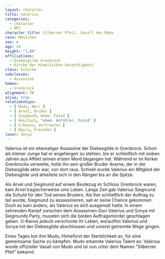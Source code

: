 ```yaml
---
layout: character
title: Valerius
categories:
  - character
  - NPC
character_title: Silberner Pfeil, Vasall des Mudo
race: Menschen
sex: m
age: 24
height: "1,86"
affiliations:
  - Diebesgilde Grenbrock
  - Kirche der Himmlischen Gerechtigkeit
class: Schurke
subclasses:
  - Assassine
homes:
  - Grenbrock
alignment: TN
alive: true
relationships:
  - [ Mudo, Herr ]
  - [ Arvel, Bruder ]
  - [ Siegmund, ehem. Feind ]
  - [ Rekitach, "ehem. Anführer, Feind" ]
  - [ U-Ranos, Vertrauter ]
  - [ Nayru, Freundin ]
lover: Sonya
---
```


Valerius ist ein ehemaliger Assassine der Diebesgilde in Grenbrock. Schon als kleiner Junge hat er angefangen zu
stehlen, bis er schließlich mit sieben Jahren aus Affekt seinen ersten Mord begangen hat. Während er im Kerker
Grenbrocks verweilte, holte ihn sein großer Bruder Avarne, der in der Diebesgilde aktiv war, von dort raus. Schnell
wurde Valerius ein Mitglied der Diebesgilde und arbeitete sich in den Rängen bis an die Spitze.

Als Arvel und Siegmund auf einem Beutezug im Schloss Grenbrock waren, kam Arvel tragischerweise ums Leben. Lange Zeit
gab Valerius Siegmund die Schuld für den Tod seines Bruders. Als ihm schließlich der Auftrag zu teil wurde, Siegmund zu
assassinieren, sah er seine Chance gekommen. Doch es kam anders, als Valerius es sich ausgemalt hatte. In einem
zehrenden Kampf zwischen dem Assassinen-Duo Valerius und Sonya mit Siegmunds Party, mussten sich die beiden
Auftragsmörder geschlagen geben. U-Ranos jedoch verschonte ihr Leben, woraufhin Valerius und Sonya mit der Diebesgilde
abschlossen und vorerst getrennte Wege gingen.

Eines Tages bot ihm Mudo, Hohefürst der Sterblichkeit an, für eine gemeinsame Sache zu kämpfen. Mudo erkannte Valerius
Talent an. Valerius wurde offizieller Vasall von Mudo und ist nun unter dem Namen "Silberner Pfeil" bekannt.